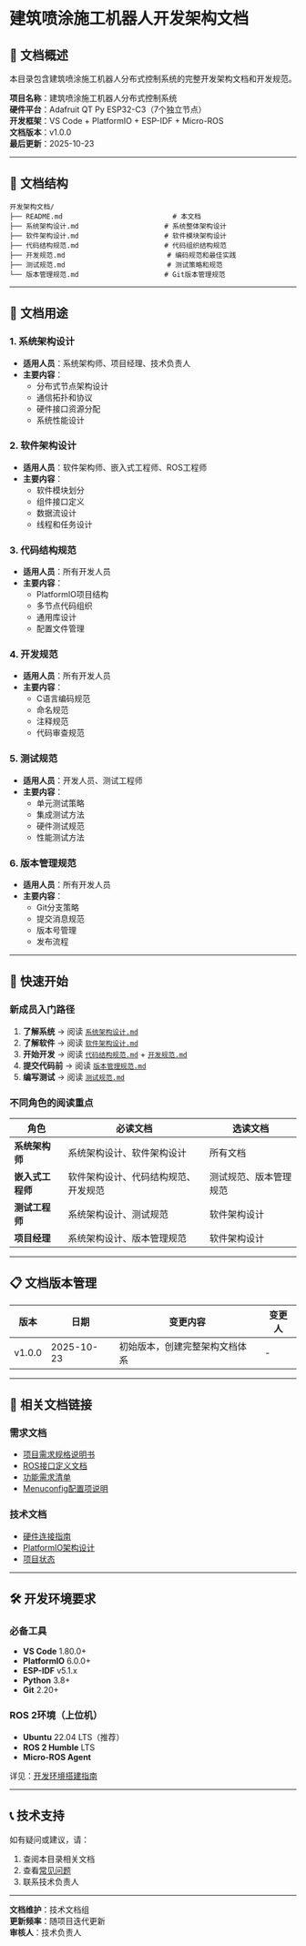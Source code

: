 # 建筑喷涂施工机器人开发架构文档

## 📖 文档概述

本目录包含建筑喷涂施工机器人分布式控制系统的完整开发架构文档和开发规范。

**项目名称**：建筑喷涂施工机器人分布式控制系统  
**硬件平台**：Adafruit QT Py ESP32-C3（7个独立节点）  
**开发框架**：VS Code + PlatformIO + ESP-IDF + Micro-ROS  
**文档版本**：v1.0.0  
**最后更新**：2025-10-23

---

## 📂 文档结构

```
开发架构文档/
├── README.md                           # 本文档
├── 系统架构设计.md                     # 系统整体架构设计
├── 软件架构设计.md                     # 软件模块架构设计
├── 代码结构规范.md                     # 代码组织结构规范
├── 开发规范.md                         # 编码规范和最佳实践
├── 测试规范.md                         # 测试策略和规范
└── 版本管理规范.md                     # Git版本管理规范
```

---

## 🎯 文档用途

### 1. 系统架构设计
- **适用人员**：系统架构师、项目经理、技术负责人
- **主要内容**：
  - 分布式节点架构设计
  - 通信拓扑和协议
  - 硬件接口资源分配
  - 系统性能设计

### 2. 软件架构设计
- **适用人员**：软件架构师、嵌入式工程师、ROS工程师
- **主要内容**：
  - 软件模块划分
  - 组件接口定义
  - 数据流设计
  - 线程和任务设计

### 3. 代码结构规范
- **适用人员**：所有开发人员
- **主要内容**：
  - PlatformIO项目结构
  - 多节点代码组织
  - 通用库设计
  - 配置文件管理

### 4. 开发规范
- **适用人员**：所有开发人员
- **主要内容**：
  - C语言编码规范
  - 命名规范
  - 注释规范
  - 代码审查规范

### 5. 测试规范
- **适用人员**：开发人员、测试工程师
- **主要内容**：
  - 单元测试策略
  - 集成测试方法
  - 硬件测试规范
  - 性能测试方法

### 6. 版本管理规范
- **适用人员**：所有开发人员
- **主要内容**：
  - Git分支策略
  - 提交消息规范
  - 版本号管理
  - 发布流程

---

## 🚀 快速开始

### 新成员入门路径

1. **了解系统** → 阅读 [`系统架构设计.md`](./系统架构设计.md)
2. **了解软件** → 阅读 [`软件架构设计.md`](./软件架构设计.md)
3. **开始开发** → 阅读 [`代码结构规范.md`](./代码结构规范.md) + [`开发规范.md`](./开发规范.md)
4. **提交代码前** → 阅读 [`版本管理规范.md`](./版本管理规范.md)
5. **编写测试** → 阅读 [`测试规范.md`](./测试规范.md)

### 不同角色的阅读重点

| 角色 | 必读文档 | 选读文档 |
|------|---------|---------|
| **系统架构师** | 系统架构设计、软件架构设计 | 所有文档 |
| **嵌入式工程师** | 软件架构设计、代码结构规范、开发规范 | 测试规范、版本管理规范 |
| **测试工程师** | 系统架构设计、测试规范 | 软件架构设计 |
| **项目经理** | 系统架构设计、版本管理规范 | 软件架构设计 |

---

## 📋 文档版本管理

| 版本 | 日期 | 变更内容 | 变更人 |
|------|------|---------|--------|
| v1.0.0 | 2025-10-23 | 初始版本，创建完整架构文档体系 | - |

---

## 🔗 相关文档链接

### 需求文档
- [项目需求规格说明书](../需求分析/项目需求规格说明书.md)
- [ROS接口定义文档](../需求分析/ROS接口定义文档.md)
- [功能需求清单](../需求分析/功能需求清单.md)
- [Menuconfig配置项说明](../需求分析/Menuconfig配置项说明.md)

### 技术文档
- [硬件连接指南](../docs/HARDWARE_CONNECTION.md)
- [PlatformIO架构设计](../docs/PLATFORMIO_ARCHITECTURE_DESIGN.md)
- [项目状态](../docs/PROJECT_STATUS.md)

---

## 🛠️ 开发环境要求

### 必备工具
- **VS Code** 1.80.0+
- **PlatformIO** 6.0.0+
- **ESP-IDF** v5.1.x
- **Python** 3.8+
- **Git** 2.20+

### ROS 2环境（上位机）
- **Ubuntu** 22.04 LTS（推荐）
- **ROS 2 Humble** LTS
- **Micro-ROS Agent**

详见：[开发环境搭建指南](../需求分析/项目需求规格说明书.md#51-开发环境要求)

---

## 📞 技术支持

如有疑问或建议，请：
1. 查阅本目录相关文档
2. 查看[常见问题](../需求分析/README.md#📞-常见问题)
3. 联系技术负责人

---

**文档维护**：技术文档组  
**更新频率**：随项目迭代更新  
**审核人**：技术负责人
